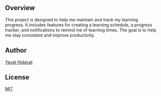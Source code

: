 ## Overview

This project is designed to help me maintain and track my learning progress. It includes features for creating a learning schedule, a progress tracker, and notifications to remind me of learning times. The goal is to help me stay consistent and improve productivity.

## Author

[Yayat Hidayat](https://github.com/ythyayat)

## License

[MIT](https://choosealicense.com/licenses/mit/)
